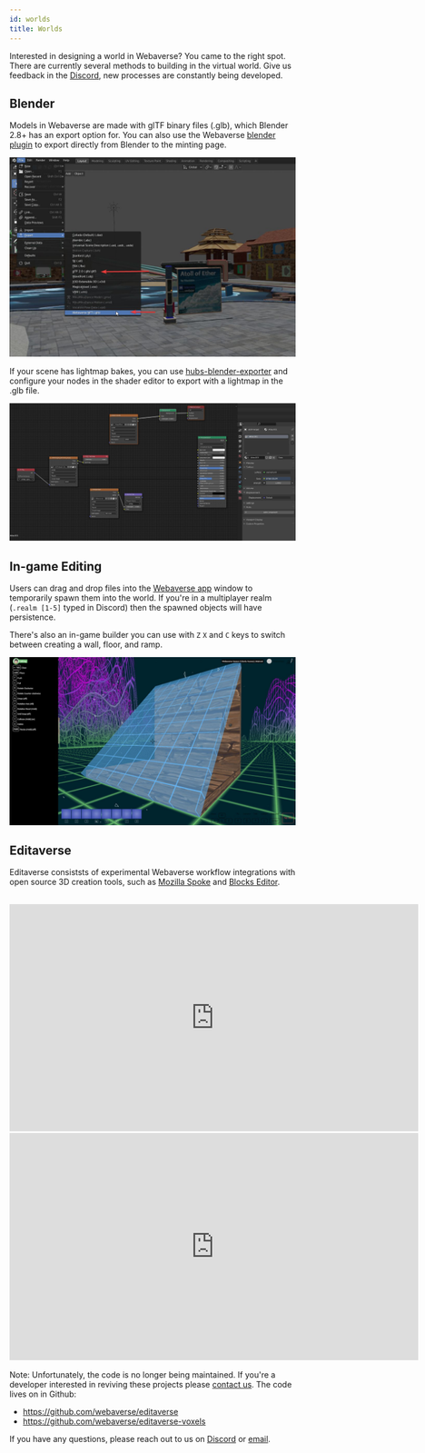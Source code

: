 ```yaml
---
id: worlds 
title: Worlds
---
```


Interested in designing a world in Webaverse? You came to the right spot. There are currently several methods to building in the virtual world. Give us feedback in the [Discord](https://discord.gg/3byWubumSa), new processes are constantly being developed.


## Blender

Models in Webaverse are made with glTF binary files (.glb), which Blender 2.8+ has an export option for. You can also use the Webaverse [blender plugin](https://github.com/webaverse/blender-plugin) to export directly from Blender to the minting page.

![Blender export](/img/blender-export.jpg)

If your scene has lightmap bakes, you can use [hubs-blender-exporter](https://github.com/MozillaReality/hubs-blender-exporter) and configure your nodes in the shader editor to export with a lightmap in the .glb file.

![Shader editor](/img/shader-editor.jpg)

## In-game Editing

Users can drag and drop files into the [Webaverse app](https://app.webaverse.com) window to temporarily spawn them into the world. If you're in a multiplayer realm (`.realm [1-5]` typed in Discord) then the spawned objects will have persistence.


There's also an in-game builder you can use with `Z` `X` and `C` keys to switch between creating a wall, floor, and ramp.

![In-game builder](/img/builder.jpg)


## Editaverse

Editaverse consiststs of experimental Webaverse workflow integrations with open source 3D creation tools, such as [Mozilla Spoke](https://hubs.mozilla.com/spoke) and [Blocks Editor](https://github.com/danielesteban/blocks-editor).

<br>

<iframe width="720" height="400" src="https://www.youtube.com/embed/IjFHh1Yb5Ko" title="YouTube video player" frameborder="0" allow="accelerometer; autoplay; clipboard-write; encrypted-media; gyroscope; picture-in-picture" allowfullscreen></iframe>

<br>

<iframe width="720" height="400" src="https://www.youtube.com/embed/r9PSi1GDYeE" title="YouTube video player" frameborder="0" allow="accelerometer; autoplay; clipboard-write; encrypted-media; gyroscope; picture-in-picture" allowfullscreen></iframe>

<br>

Note: Unfortunately, the code is no longer being maintained. If you're a developer interested in reviving these projects please [contact us](hello@webaverse.com). The code lives on in Github:

- https://github.com/webaverse/editaverse
- https://github.com/webaverse/editaverse-voxels


If you have any questions, please reach out to us on [Discord](https://discord.gg/3byWubumSa) or [email](hello@webaverse.com).